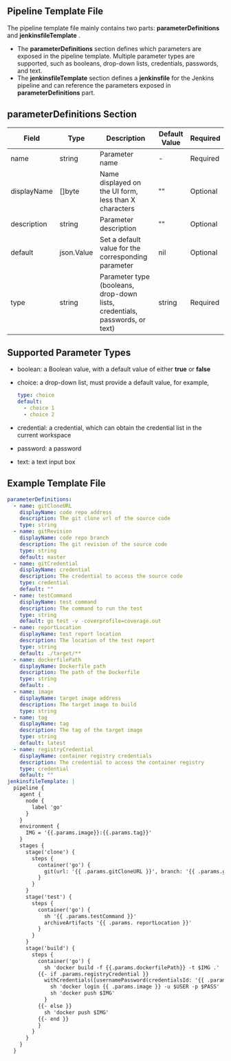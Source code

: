 ## Pipeline Template File

The pipeline template file mainly contains two parts: __parameterDefinitions__ and __jenkinsfileTemplate__ .

- The __parameterDefinitions__ section defines which parameters are exposed in the pipeline template. Multiple parameter types are supported, such as booleans, drop-down lists, credentials, passwords, and text.
- The __jenkinsfileTemplate__ section defines a __jenkinsfile__ for the Jenkins pipeline and can reference the parameters exposed in __parameterDefinitions__ part.

## __parameterDefinitions__ Section

| Field | Type | Description | Default Value | Required |
| --- | --- | --- | --- | --- |
| name | string | Parameter name | - | Required |
| displayName | []byte | Name displayed on the UI form, less than X characters | "" | Optional |
| description | string | Parameter description | "" | Optional |
| default | json.Value | Set a default value for the corresponding parameter | nil | Optional |
| type | string | Parameter type (booleans, drop-down lists, credentials, passwords, or text)| string | Required |

## Supported Parameter Types

- boolean: a Boolean value, with a default value of either __true__ or __false__
- choice: a drop-down list, must provide a default value, for example,

    ```yaml
    type: choice
    default:
      - choice 1
      - choice 2
    ```

- credential: a credential, which can obtain the credential list in the current workspace
- password: a password
- text: a text input box

## Example Template File

```yaml
parameterDefinitions:
  - name: gitCloneURL
    displayName: code repo address
    description: The git clone url of the source code
    type: string
  - name: gitRevision
    displayName: code repo branch
    description: The git revision of the source code
    type: string
    default: master
  - name: gitCredential
    displayName: credential
    description: The credential to access the source code
    type: credential
    default: ""
  - name: testCommand
    displayName: test command
    description: The command to run the test
    type: string
    default: go test -v -coverprofile=coverage.out
  - name: reportLocation
    displayName: test report location
    description: The location of the test report
    type: string
    default: ./target/**
  - name: dockerfilePath
    displayName: Dockerfile path
    description: The path of the Dockerfile
    type: string
    default: .
  - name: image
    displayName: target image address
    description: The target image to build
    type: string
  - name: tag
    displayName: tag
    description: The tag of the target image
    type: string
    default: latest
  - name: registryCredential
    displayName: container registry credentials
    description: The credential to access the container registry
    type: credential
    default: ""
jenkinsfileTemplate: |
  pipeline {
    agent {
      node {
        label 'go'
      }
    }
    environment {
      IMG = '{{.params.image}}:{{.params.tag}}'
    }
    stages {
      stage('clone') {
        steps {
          container('go') {
            git(url: '{{ .params.gitCloneURL }}', branch: '{{ .params.gitRevision }}', credentialsId: '{{ .params.gitCredential }}')
          }
        }
      }
      stage('test') {
        steps {
          container('go') {
            sh '{{ .params.testCommand }}'
            archiveArtifacts '{{ .params. reportLocation }}'
          }
        }
      }
      stage('build') {
        steps {
          container('go') {
            sh 'docker build -f {{.params.dockerfilePath}} -t $IMG .'
          {{- if .params.registryCredential }}
            withCredentials([usernamePassword(credentialsId: '{{ .params.registryCredential }}', passwordVariable: 'PASS', usernameVariable: 'USER',)]) {
              sh 'docker login {{ .params.image }} -u $USER -p $PASS'
              sh 'docker push $IMG'
            }
          {{- else }}
            sh 'docker push $IMG'
          {{- end }}
          }
        }
      }
    }
  }
```